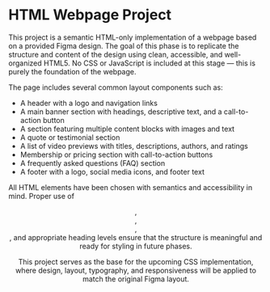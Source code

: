 # HTML Webpage Project

This project is a semantic HTML-only implementation of a webpage based on a provided Figma design. The goal of this phase is to replicate the structure and content of the design using clean, accessible, and well-organized HTML5. No CSS or JavaScript is included at this stage — this is purely the foundation of the webpage.

The page includes several common layout components such as:

- A header with a logo and navigation links
- A main banner section with headings, descriptive text, and a call-to-action button
- A section featuring multiple content blocks with images and text
- A quote or testimonial section
- A list of video previews with titles, descriptions, authors, and ratings
- Membership or pricing section with call-to-action buttons
- A frequently asked questions (FAQ) section
- A footer with a logo, social media icons, and footer text

All HTML elements have been chosen with semantics and accessibility in mind. Proper use of <header>, <main>, <section>, <footer>, and appropriate heading levels ensure that the structure is meaningful and ready for styling in future phases.

This project serves as the base for the upcoming CSS implementation, where design, layout, typography, and responsiveness will be applied to match the original Figma layout.
